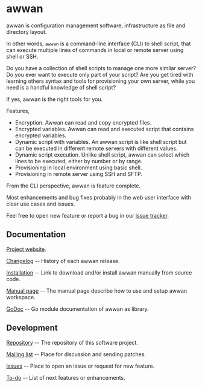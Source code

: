 # awwan

awwan is configuration management software, infrastructure as file and
directory layout.

In other words, `awwan` is a command-line interface (CLI) to shell script,
that can execute multiple lines of commands in local or remote server using
shell or SSH.

Do you have a collection of shell scripts to manage one more similar server?
Do you ever want to execute only part of your script?
Are you get tired with learning others syntax and tools for provisioning
your own server, while you need is a handful knowledge of shell script?

If yes, awwan is the right tools for you.

Features,

* Encryption. Awwan can read and copy encrypted files.
* Encrypted variables. Awwan can read and executed script that contains
  encrypted variables.
* Dynamic script with variables. An awwan script is like shell script but
  can be executed in different remote servers with different values.
* Dynamic script execution. Unlike shell script, awwan can select which
  lines to be executed, either by number or by range.
* Provisioning in local environment using basic shell.
* Provisioning in remote server using SSH and SFTP.

From the CLI perspective, awwan is feature complete.

Most enhancements and bug fixes probably in the web user interface with
clear use cases and issues.

Feel free to open new feature or report a bug in our
[issue tracker](https://todo.sr.ht/~shulhan/awwan).


##  Documentation

[Project website](https://awwan.org).

[Changelog](https://awwan.org/CHANGELOG.html) --
History of each awwan release.

[Installation](https://awwan.org/install.html) --
Link to download and/or install awwan manually from source code.

[Manual page](https://awwan.org/awwan.html) --
The manual page describe how to use and setup awwan workspace.

[GoDoc](https://pkg.go.dev/git.sr.ht/~shulhan/awwan) --
Go module documentation of awwan as library.

##  Development

[Repository](https://git.sr.ht/~shulhan/awwan[Repository) --
The repository of this software project.

[Mailing list](https://lists.sr.ht/~shulhan/awwan) --
Place for discussion and sending patches.

[Issues](https://todo.sr.ht/~shulhan/awwan) --
Place to open an issue or request for new feature.

[To-do](https://awwan.org/todo.html) --
List of next features or enhancements.
